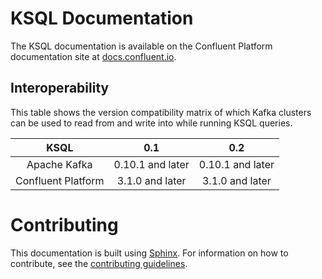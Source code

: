 # KSQL Documentation

The KSQL documentation is available on the Confluent Platform documentation site at [docs.confluent.io](https://docs.confluent.io/current/ksql/docs/index.html).

## Interoperability

This table shows the version compatibility matrix of which Kafka clusters can be used to read from and write into while running KSQL queries.

|        KSQL        |        0.1       |        0.2       |
|:------------------:|:----------------:|:----------------:|
|    Apache Kafka    | 0.10.1 and later | 0.10.1 and later |
| Confluent Platform | 3.1.0 and later  | 3.1.0 and later  |


# Contributing
This documentation is built using [Sphinx](http://sphinx-doc.org). For information on how to contribute, see the [contributing guidelines](contributing.md).